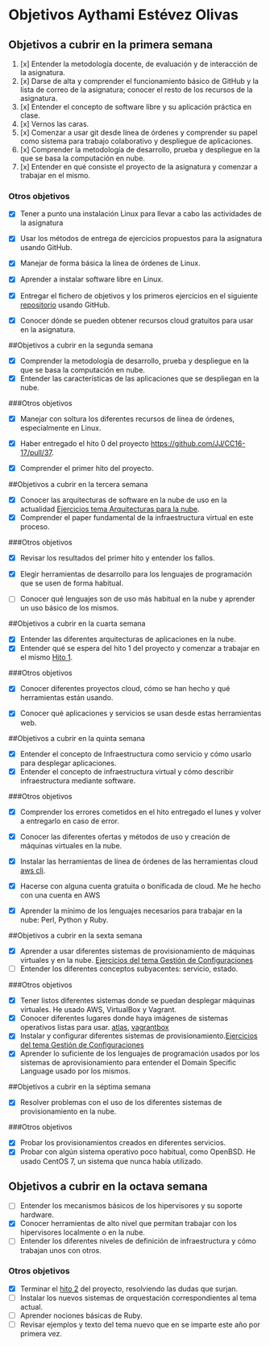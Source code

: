 # Objetivos Aythami Estévez Olivas

## Objetivos a cubrir en la primera semana

1. [x] Entender la metodología docente, de evaluación y de interacción de la asignatura.
2. [x] Darse de alta y comprender el funcionamiento básico de GitHub y la lista de correo de la asignatura; conocer el resto de los recursos de la asignatura.
3. [x] Entender el concepto de software libre y su aplicación práctica en clase.
4. [x] Vernos las caras.
5. [x] Comenzar a usar git desde línea de órdenes y comprender su papel como sistema para trabajo colaborativo y despliegue de aplicaciones.
6. [x] Comprender la metodología de desarrollo, prueba y despliegue en la que se basa la computación en nube.
7. [x] Entender en qué consiste el proyecto de la asignatura y comenzar a trabajar en el mismo.

### Otros objetivos
- [x] Tener a punto una instalación Linux para llevar a cabo las actividades de la asignatura
- [x] Usar los métodos de entrega de ejercicios propuestos para la asignatura usando GitHub. 
- [x] Manejar de forma básica la línea de órdenes de Linux.
- [x] Aprender a instalar software libre en Linux.
- [x] Entregar el fichero de objetivos y los primeros ejercicios en el siguiente [repositorio](https://github.com/AythaE/Ejercicios-CC16-17.git) usando GitHub.
- [x] Conocer dónde se pueden obtener recursos cloud gratuitos para usar en la asignatura.



##Objetivos a cubrir en la segunda semana

- [x] Comprender la metodología de desarrollo, prueba y despliegue en la que se basa la computación en nube.
- [x] Entender las características de las aplicaciones que se despliegan en la nube.

###Otros objetivos
- [x]  Manejar con soltura los diferentes recursos de línea de órdenes, especialmente en Linux.
- [x] Haber entregado el hito 0 del proyecto https://github.com/JJ/CC16-17/pull/37.
- [x] Comprender el primer hito del proyecto.



##Objetivos a cubrir en la tercera semana

- [x] Conocer las arquitecturas de software en la nube de uso en la actualidad [Ejercicios tema Arquitecturas para la nube](https://github.com/AythaE/Ejercicios-CC16-17/tree/master/Arquitecturas_para_la_nube).
- [x] Comprender el paper fundamental de la infraestructura virtual en este proceso.

###Otros objetivos

- [x] Revisar los resultados del primer hito y entender los fallos.
- [x] Elegir herramientas de desarrollo para los lenguajes de programación que se usen de forma habitual.
- [ ]  Conocer qué lenguajes son de uso más habitual en la nube y aprender un uso básico de los mismos.


##Objetivos a cubrir en la cuarta semana
- [x] Entender las diferentes arquitecturas de aplicaciones en la nube.
- [x] Entender qué se espera del hito 1 del proyecto y comenzar a trabajar en el mismo [Hito 1](https://aythae.github.io/DeFesti/descripcion).

###Otros objetivos

- [x] Conocer diferentes proyectos cloud, cómo se han hecho y qué herramientas están usando.
- [x] Conocer qué aplicaciones y servicios se usan desde estas herramientas web.


##Objetivos a cubrir en la quinta semana
- [x] Entender el concepto de Infraestructura como servicio y cómo usarlo para desplegar aplicaciones.
- [x] Entender el concepto de infraestructura virtual y cómo describir infraestructura mediante software.

###Otros objetivos
- [x] Comprender los errores cometidos en el hito entregado el lunes y volver a entregarlo en caso de error.
- [x] Conocer las diferentes ofertas y métodos de uso y creación de máquinas virtuales en la nube.
- [x] Instalar las herramientas de línea de órdenes de las herramientas cloud [aws cli](https://raw.githubusercontent.com/AythaE/Ejercicios-CC16-17/master/Gestion_de_configuraciones/imagenes/Ejercicio5%20Aws%20instancia.png).
- [x] Hacerse con alguna cuenta gratuita o bonificada de cloud. Me he hecho con una cuenta en AWS
- [x] Aprender la mínimo de los lenguajes necesarios para trabajar en la nube: Perl, Python y Ruby.


##Objetivos a cubrir en la sexta semana
- [x] Aprender a usar diferentes sistemas de provisionamiento de máquinas virtuales y en la nube. [Ejercicios del tema Gestión de Configuraciones](https://github.com/AythaE/Ejercicios-CC16-17/tree/master/Gestion_de_configuraciones)
- [ ] Entender los diferentes conceptos subyacentes: servicio, estado.

###Otros objetivos
- [x] Tener listos diferentes sistemas donde se puedan desplegar máquinas virtuales. He usado AWS, VirtualBox y Vagrant.
- [x] Conocer diferentes lugares donde haya imágenes de sistemas operativos listas para usar. [atlas](https://atlas.hashicorp.com/boxes/search), [vagrantbox](http://www.vagrantbox.es/)
- [x] Instalar y configurar diferentes sistemas de provisionamiento.[Ejercicios del tema Gestión de Configuraciones](https://github.com/AythaE/Ejercicios-CC16-17/tree/master/Gestion_de_configuraciones)
- [x] Aprender lo suficiente de los lenguajes de programación usados por los sistemas de aprovisionamiento para entender el Domain Specific Language usado por los mismos.

##Objetivos a cubrir en la séptima semana
- [x] Resolver problemas con el uso de los diferentes sistemas de provisionamiento en la nube.

###Otros objetivos
- [x] Probar los provisionamientos creados en diferentes servicios.
- [x] Probar con algún sistema operativo poco habitual, como OpenBSD. He usado CentOS 7, un sistema que nunca había utilizado.

## Objetivos a cubrir en la octava semana
- [ ] Entender los mecanismos básicos de los hipervisores y su soporte hardware.
- [x] Conocer herramientas de alto nivel que permitan trabajar con los hipervisores localmente o en la nube.
- [ ] Entender los diferentes niveles de definición de infraestructura y cómo trabajan unos con otros.

### Otros objetivos
- [x] Terminar el [hito 2](https://github.com/AythaE/DeFesti/milestone/3) del proyecto, resolviendo las dudas que surjan.
- [ ] Instalar los nuevos sistemas de orquestación correspondientes al tema actual.
- [ ] Aprender nociones básicas de Ruby.
- [ ] Revisar ejemplos y texto del tema nuevo que en se imparte este año por primera vez.
